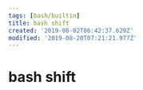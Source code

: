 ```yaml
---
tags: [bash/builtin]
title: bash shift
created: '2019-08-02T06:42:37.629Z'
modified: '2019-08-20T07:21:21.977Z'
---
```


# bash shift
